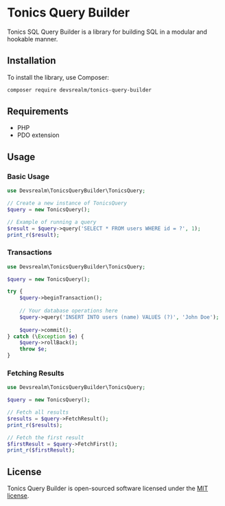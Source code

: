 # Tonics Query Builder

Tonics SQL Query Builder is a library for building SQL in a modular and hookable manner.

## Installation

To install the library, use Composer:

```bash
composer require devsrealm/tonics-query-builder
```

## Requirements

- PHP
- PDO extension

## Usage

### Basic Usage

```php
use Devsrealm\TonicsQueryBuilder\TonicsQuery;

// Create a new instance of TonicsQuery
$query = new TonicsQuery();

// Example of running a query
$result = $query->query('SELECT * FROM users WHERE id = ?', 1);
print_r($result);
```

### Transactions

```php
use Devsrealm\TonicsQueryBuilder\TonicsQuery;

$query = new TonicsQuery();

try {
    $query->beginTransaction();
    
    // Your database operations here
    $query->query('INSERT INTO users (name) VALUES (?)', 'John Doe');
    
    $query->commit();
} catch (\Exception $e) {
    $query->rollBack();
    throw $e;
}
```

### Fetching Results

```php
use Devsrealm\TonicsQueryBuilder\TonicsQuery;

$query = new TonicsQuery();

// Fetch all results
$results = $query->FetchResult();
print_r($results);

// Fetch the first result
$firstResult = $query->FetchFirst();
print_r($firstResult);
```

## License

Tonics Query Builder is open-sourced software licensed under the [MIT license](LICENSE).
